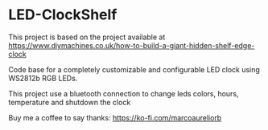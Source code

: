# LED-ClockShelf
This project is based on the project available at https://www.diymachines.co.uk/how-to-build-a-giant-hidden-shelf-edge-clock

Code base for a completely customizable and configurable LED clock using WS2812b RGB LEDs.

This project use a bluetooth connection to change leds colors, hours, temperature and shutdown the clock

Buy me a coffee to say thanks: https://ko-fi.com/marcoaureliorb

